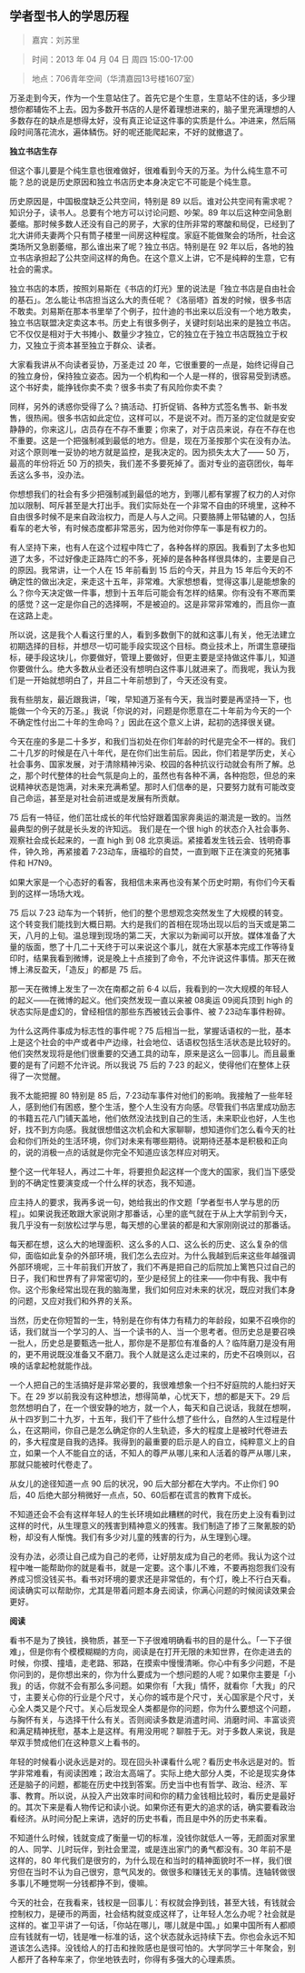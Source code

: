 ## 学者型书人的学思历程

> 嘉宾：刘苏里

> 时间：2013 年 04 月 04 日 周四 15:00-17:00

> 地点：706青年空间（华清嘉园13号楼1607室）

万圣走到今天，作为一个生意站住了。首先它是个生意，生意站不住的话，多少理想你都辅佐不上去。因为多数开书店的人是怀着理想进来的，脑子里充满理想的人多数存在的缺点是想得太好，没有真正论证这件事的实质是什么。冲进来，然后隔段时间落花流水，遍体鳞伤。好的呢还能爬起来，不好的就撤退了。

**独立书店生存**

但这个事儿要是个纯生意也很难做好，很难看到今天的万圣。为什么纯生意不可能？总的说是历史原因和独立书店历史本身决定它不可能是个纯生意。

历史原因是，中国极度缺乏公共空间，特别是 89 以后。谁对公共空间有需求呢？知识分子，读书人。总要有个地方可以讨论问题、吵架。89 年以后这种空间急剧萎缩。那时候多数人还没有自己的房子，大家的住所非常的寒酸和局促，已经到了北大讲师夫妻两个只有筒子楼里一间房这种程度。家庭不能做聚会的场所，社会这类场所又急剧萎缩，那么谁出来了呢？独立书店。特别是在 92 年以后，各地的独立书店承担起了公共空间这样的角色。在这个意义上讲，它不是纯粹的生意，它有社会的需求。

独立书店的本质，按照刘易斯在《书店的灯光》里的说法是「独立书店是自由社会的基石」。怎么能让书店担当这么大的责任呢？《洛丽塔》首发的时候，很多书店不敢卖。刘易斯在那本书里举了个例子，拉什迪的书出来以后没有一个地方敢卖，独立书店联盟决定卖这本书。历史上有很多例子，关键时刻站出来的是独立书店。它不仅仅是相对于大书摊小、数量少才独立，它的独立在于独立书店既独立于权力，又独立于资本甚至独立于群众、读者。

大家看我讲从不向读者妥协，万圣走过 20 年，它很重要的一点是，始终记得自己的独立身份，保持独立姿态。因为一个机构和一个人是一样的，很容易受到诱惑。这个书好卖，能挣钱你卖不卖？很多书卖了有风险你卖不卖？

同样，另外的诱惑你受得了么？搞活动、打折促销、各种方式签名售书、新书发售，很热闹。很多书店如此定位，这样可以，不是说不对。而万圣的定位就是安安静静的，你来这儿，店员存在不存不重要；你来了，对于店员来说，存在不存在也不重要。这是一个把强制减到最低的地方。但是，现在万圣按那个实在没有办法。对这个原则唯一妥协的地方就是监控，是我决定的。因为损失太大了—— 50 万，最高的年份将近 50 万的损失，我们差不多要死掉了。面对专业的盗窃团伙，每年丢这么多书，没办法。

你想想我们的社会有多少把强制减到最低的地方，到哪儿都有掌握了权力的人对你加以限制、呵斥甚至是大打出手。我们实际处在一个非常不自由的环境里，这种不自由很多时候不是来自政治权力，而是人与人之间。只要胳膊上带轱辘的人，包括看车的老大爷，有时候态度都非常恶劣，因为他对你停车一事是有权力的。

有人坚持下来，也有人在这个过程中阵亡了，各种各样的原因。我看到了太多也知道了太多，不过好像走正路阵亡的不多，死掉的是各种各样很具体的，主要是自己的原因。我常讲，让一个人在 15 年前看到 15 后的今天，并且为 15 年后今天的不确定性的做出决定，来走这十五年，非常难。大家想想看，觉得这事儿是能想象的么？你今天决定做一件事，想到十五年后可能会有怎样的结果。你有没有不寒而栗的感觉？这一定是你自己的选择啊，不是被迫的。这是非常非常难的，而且你一直在这路上走。

所以说，这是我个人看这行里的人，看到多数倒下的就和这事儿有关，他无法建立初期选择的目标，并想尽一切可能手段实现这个目标。商业技术上，所谓生意硬指标，硬手段这块儿，你要做好，管理上要做好，但更主要是坚持做这件事儿，知道你要做什么。绝大多数从业者还没有想明白这件事儿就进来了。而我呢，我认为我们是一开始就想明白了，并且二十年前想到了，今天还没有变。

我有些朋友，最近跟我讲，「唉，早知道万圣有今天，我当时要是再坚持一下，也能做一个今天的万圣。」我说「你说的对，问题是你愿意在二十年前为今天的一个不确定性付出二十年的生命吗？」因此在这个意义上讲，起初的选择很关键。

今天在座的多是二十多岁，和我们当初处在你们年龄的时代是完全不一样的。我们二十几岁的时候是在八十年代，是在你们出生前后。因此，你们若是学历史，关心社会事务、国家发展，对于清除精神污染、校园的各种抗议行动就会有所了解。总之，那个时代整体的社会气氛是向上的，虽然也有各种不满，各种抱怨，但总的来说精神状态是饱满，对未来充满希望。那时人们信奉的是，只要努力就有可能改变自己命运，甚至是对社会前进或是发展有所贡献。

75 后有一特征，他们茁壮成长的年代恰好跟着国家奔奥运的潮流是一致的。当然最典型的例子就是长头发的许知远。 我们是在一个很 high 的状态介入社会事务、观察社会成长起来的，一直 high 到 08 北京奥运。紧接着发生钱云会、钱明奇事件，钟久玲，再紧接着 7·23动车，唐福珍的自焚，一直到眼下正在演变的死猪事件和 H7N9。

如果大家是一个心态好的看客，我相信未来再也没有某个历史时期，有你们今天看到的这样一场场大戏。

75 后以 7·23 动车为一个转折，他们的整个思想观念突然发生了大规模的转变。这个转变我们能找到大概日期。大约是我们的首相在现场出现以后的当天或是第二天，八月的上旬。温总理到现场的第二天，大家以为新闻可以开放。媒体准备了大量的版面，憋了十几二十天终于可以来说这个事儿，就在大家基本完成工作等待复印时，结果我看到微博，说是晚上十点接到了命令，不允许说这件事情。那天在微博上沸反盈天，「造反」的都是 75 后。

那一天在微博上发生了一次在南都之前 6·4 以后，我看到的一次大规模的年轻人的起义——在微博的起义。他们突然发现一直以来被 08奥运 09阅兵顶到 high 的状态实际是虚幻的，曾经相信的那些东西被钱云会事件、被 7·23动车事件粉碎。

为什么这两件事成为标志性的事件呢？75 后相当一批，掌握话语权的一批，基本上是这个社会的中产或者中产边缘，社会地位、话语权包括生活状态是比较好的。他们突然发现将是他们很重要的交通工具的动车，原来是这么一回事儿。而且最重要的是有了问题不允许说。所以我说 75 后的 7·23 的起义，使得他们在整体上获得了一次觉醒。

我不太能把握 80 特别是 85 后，7·23动车事件对他们的影响。我接触了一些年轻人，感到他们有困惑，整个生活，整个人生没有方向感。尽管我们书店里成功励志的书籍五花八门铺天盖地，他们依然没法找到自己的生活，未来职业也好，人生也好，找不到方向感。我就很想借这次机会和大家聊聊，想知道你们怎么看今天的社会和你们所处的生活环境，你们对未来有哪些期待。说期待还基本是积极和正向的，说的消极一点的话就是你完全不知道应该怎样应对明天。

整个这一代年轻人，再过二十年，将要担负起这样一个庞大的国家，我们当下感受到的不确定性要演变成一个什么样的状态，我不知道。

应主持人的要求，我再多说一句，她给我出的作文题「学者型书人学与思的历程」。如果说我还敢跟大家说刚才那番话，心里的底气就在于从上大学前到今天，我几乎没有一刻放松过学与思，每天想的心里装的都是和大家刚刚说过的那番话。

每天都在想，这么大的地理面积、这么多的人口、这么长的历史、这么复杂的信仰，面临如此复杂的外部环境，我们怎么去应对。为什么我越到后来这些年越强调外部环境呢，三十年前我们开放了，我们不再是把自己的后院加上篱笆只过自己的日子，我们和世界有了非常密切的，至少是经贸上的往来——你中有我、我中有你。这个形象经常出现在我的脑海里，我们如何应对未来的状况，既应对我们本身的问题，又应对我们和外界的关系。

当然，历史在你短暂的一生，特别是在你有体力有精力的年龄段，如果不召唤你的话，我们就当一个学习的人、当一个读书的人、当一个思考者。但历史总是要召唤一批人，历史总是要甄选一批人，那你是不是那位有准备的人？临阵磨刀是没有用的，更不用说既没准备又不磨刀。我个人就是这么走过来的，历史不召唤则以，召唤的话拿起枪就能作战。

一个人把自己的生活搞好是非常必要的，我很难想象一个扫不好庭院的人能扫好天下。在 29 岁以前我没有这种想法，想得简单，心忧天下，想的都是天下。29 后忽然想明白了，在一个很安静的地方，就一个人，每天和自己说话，我就在想啊，从十四岁到二十九岁，十五年，我们干了些什么想了些什么，自然的人生过程是什么，在这期间，你自己是怎么确定你的人生轨迹，多大的程度上是被时代卷进去的，多大程度是自我的选择。我得到的最重要的启示是人的自立，纯粹意义上的自立，如果一个人不能自立的话，不知人的尊严从哪儿来和人活着的尊严从哪儿来，那就只能被时代卷走了。

从女儿的途径知道一点 90 后的状况，90 后大部分都在大学内。不止你们 90 后，40 后绝大部分稍微好一点点，50、60后都在谎言的教育下成长。

不知道还会不会有这样年轻人的生长环境如此糟糕的时代，我在历史上没有看到过这样的时代，从生理意义的残害到精神意义的残害。我们制造了掺了三聚氰胺的奶粉，却没有人惭愧。我们有多少对儿童的残害的行为，从生理到心理。

没有办法，必须让自己成为自己的老师，让好朋友成为自己的老师。我认为这个过程中唯一能帮助你的就是看书，就是一定要。这个事儿不难，不要再抱怨我们没有养成习惯没钱买书。看书对环境的要求还是非常低的，有个灯，晚上不行白天看。阅读确实可以帮助你，尤其是带着问题本身去阅读，你满心问题的时候阅读效果会更好。

**阅读**

看书不是为了换钱，换物质，甚至一下子很难明确看书的目的是什么。「一下子很难」，但是你有个模模糊糊的方向，阅读是在打开无限的未知世界，在你走进去的时候，你摸、撞墙，走老路、邪路，在摸索中慢慢清晰。你心中有多少问题，不是你问到的，是你想出来的，你为什么要成为一个想问题的人呢？如果你主要是「小我」的话，你就不会有那么多问题。如果你有「大我」情怀，就看你「大我」的尺寸，主要关心你的行业是个尺寸，关心你的城市是个尺寸，关心国家是个尺寸，关心全人类又是个尺寸。关心后发现全人类都是你的问题，你为什么要想这个问题，与胸怀有关，与选择干什么有关。否则阅读多数是消遣时间、消磨时间、丰富谈资和满足精神抚慰，基本上是这样。有用没用呢？聊胜于无。对于多数人来说，我是举双手赞成他们在这种意义上看书的。

年轻的时候看小说永远是对的。现在回头补课看什么呢？看历史书永远是对的。哲学非常难看，有阅读困难；政治太高端了。实际上绝大部分人类，不论是现实身体还是脑子的问题，都能在历史中找到答案。历史当中也有哲学、政治、经济、军事、教育。所以说，从投入产出效率时间和你的精力金钱相比较时，看历史是最好的。其次下来是看人物传记和读小说。如果你还有更大的追求的话，确实要看政治看经济。从时间分配上来讲，选好的历史书看，而且是中外的历史书来看。

不知道什么时候，钱就变成了衡量一切的标准，没钱你就低人一等，无颜面对家里的人、同学、儿时玩伴，到社会里混，或是连出家门的勇气都没有。30 年前不是这样的，80 年代我们是很穷的，为什么现在和当时的精神面貌时不一样，我们很穷但在当时不认为自己很穷，意气风发的。做很多和赚钱无关的事情。连轴转做很多事儿不睡觉啊一分钱都挣不到，傻嘛。

今天的社会，在我看来，钱权是一回事儿：有权就会挣到钱，甚至大钱，有钱就会控制权力，是硬币的两面，社会结构就变成这样了，让年轻人怎么办呢？社会就是这样的。崔卫平讲了一句话，「你站在哪儿，哪儿就是中国。」如果中国所有人都顺应有钱就有一切，钱是唯一标准的话，这个状态就永远持续下去。你也会永远不知道该怎么选择。没钱给人的打击和挫败感也是很可怕的。大学同学三十年聚会，别人都开了各种车来了，你坐地铁去时，你得有多强大的心理素质。
